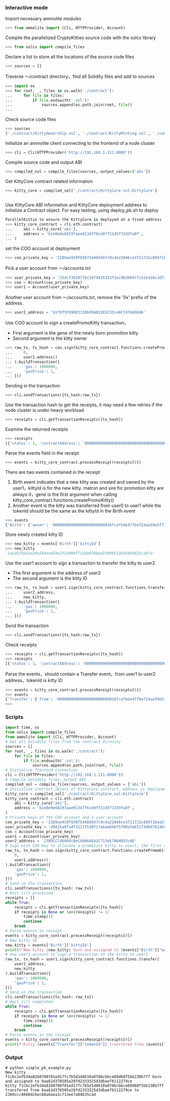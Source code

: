 ### Interactive mode

Import necessary ammolite modules
```Python
>>> from ammolite import (Cli, HTTPProvider, Account)
```

Compile the parallelized CryptoKitties source code with the solcx library
```Python
>>> from solcx import compile_files
```
Declare a list to store all the locations of the source code files 
```Python
>>> sources = []

```
Traverse ～/contract directory，find all Solidity files and add to sources
```Python
>>> import os
>>> for root, _, files in os.walk('./contract'):
...     for file in files:
...         if file.endswith('.sol'):
...             sources.append(os.path.join(root, file))
... 

```
Check source code files
```Python
>>> sources
['./contract/KittyOwnership.sol', './contract/KittyMinting.sol', './contract/KittyAuction.sol', './contract/KittyBreeding.sol', './contract/ERC721Draft.sol', './contract/KittyBase.sol', './contract/KittyCore.sol', './contract/KittyAccessControl.sol', './contract/GeneScience.sol', './contract/ExternalInterfaces/ConcurrentLibInterface.sol', './contract/ExternalInterfaces/GeneScienceInterface.sol', './contract/Seriality/SizeOf.sol', './contract/Seriality/TypesToBytes.sol', './contract/Seriality/Seriality.sol', './contract/Seriality/BytesToTypes.sol', './contract/Auction/ClockAuctionBase.sol', './contract/Auction/SiringClockAuction.sol', './contract/Auction/SaleClockAuction.sol', './contract/Auction/ClockAuction.sol', './contract/Zeppelin/Pausable.sol', './contract/Zeppelin/Ownable.sol']

```
Initialize an ammolite client connecting to the frontend of a node cluster
```Python
>>> cli = Cli(HTTPProvider('http://192.168.1.111:8080'))

```
Compile source code and output ABI
```Python
>>> compiled_sol = compile_files(sources, output_values=['abi'])

```
Get KittyCore contract related information
```Python
>>> kitty_core = compiled_sol['./contract/KittyCore.sol:KittyCore']
 
```
Use KittyCore ABI information and KittyCore deployment address to initialize a Contract object. For easy testing, using deploy_pk.sh to deploy 
```Python
ParallelKittie to ensure the KittyCore is deployed at a fixed address
>>> kitty_core_contract = cli.eth.contract(
...     abi = kitty_core['abi'],
...     address = 'b1e0e9e68297aae01347f6ce0ff21d5f72d3fa0f',
... )
```
set the COO account at deployment
```Python
>>> coo_private_key = '2289ae919f03075448d567c9c4a22846ce3711731c895f1bea572cef25bb346f'

```
Pick a user account from ～/accounts.txt
```Python
>>> user_private_key = '25dcf355077dc5479435353f3acd6388477c52e1d4c3d73276c2377112539609'
>>> coo = Account(coo_private_key)
>>> user1 = Account(user_private_key)
```
Another user account from ～/accounts.txt, remove the '0x' prefix of the address.
```Python
>>> user2_address = 'b1f0f5FD90E331D695AB1E65C33ce8Cf47b69696'

```
Use COO account to sign a createPromoKitty transaction，
* First argument is the gene of the newly born promotion kitty
* Second argument is the kitty owner
```Python
>>> raw_tx, tx_hash = coo.sign(kitty_core_contract.functions.createPromoKitty(
...     0,
...     user1.address()
... ).buildTransaction({
...     'gas': 1000000,
...     'gasPrice': 1,
... }))

```
Sending in the transaction
```Python
>>> cli.sendTransactions({tx_hash:raw_tx})

```
Use the transaction hash to get the receipts, it may need a few retries if the node cluster is under heavy workload
```Python
>>> receipts = cli.getTransactionReceipts([tx_hash])

```
Examine the returned receipts
```Python
>>> receipts
[{'status': 1, 'contractAddress': '0000000000000000000000000000000000000000', 'gasUsed': 44544, 'logs': [{'address': 'b1e0e9e68297aae01347f6ce0ff21d5f72d3fa0f', 'topics': ['0a5311bd2a6608f08a180df2ee7c5946819a649b204b554bb8e39825b2c50ad5', '00000000000000000000000016fcefbde47fbe724aa59e5f73a35aebce7ff2a2'], 'data': '1a5d529ea3a20e584aed24e232dd98f71dab638bed23006512bd5d9d423ca4fa000000000000000000000000000000000000000000000000000000000000000000000000000000000000000000000000000000000000000000000000000000000000000000000000000000000000000000000000000000000000000000000000', 'blockNumber': 77732, 'transactionHash': '0000000000000000000000000000000000000000000000000000000000000000', 'transactionIndex': 0, 'blockHash': '0000000000000000000000000000000000000000000000000000000000000000', 'logIndex': 0}, {'address': 'b1e0e9e68297aae01347f6ce0ff21d5f72d3fa0f', 'topics': ['ddf252ad1be2c89b69c2b068fc378daa952ba7f163c4a11628f55a4df523b3ef', '0000000000000000000000000000000000000000000000000000000000000000', '00000000000000000000000016fcefbde47fbe724aa59e5f73a35aebce7ff2a2', '1a5d529ea3a20e584aed24e232dd98f71dab638bed23006512bd5d9d423ca4fa'], 'data': '', 'blockNumber': 77732, 'transactionHash': '0000000000000000000000000000000000000000000000000000000000000000', 'transactionIndex': 0, 'blockHash': '0000000000000000000000000000000000000000000000000000000000000000', 'logIndex': 0}], 'executing logs': ''}]

```
Parse the events field in the receipt
```Python
>>> events = kitty_core_contract.processReceipt(receipts[0])

```
There are two events contained in the receipt
1. Birth event indicates that a new kitty was created and owned by the user1，kittyId is for the new kitty. 
  matron and sire for promotion kitty are always 0，gene is the first argument when calling kitty_core_contract.functions.createPromoKitty()
2. Another event is the kitty was transferred from user0 to user1 while the tokenId should be the same as the kittyId in the Birth event
```Python
>>> events
{'Birth': {'owner': '00000000000000000000000016fcefbde47fbe724aa59e5f73a35aebce7ff2a2', 'kittyId': '1a5d529ea3a20e584aed24e232dd98f71dab638bed23006512bd5d9d423ca4fa', 'matronId': '0000000000000000000000000000000000000000000000000000000000000000', 'sireId': '0000000000000000000000000000000000000000000000000000000000000000', 'genes': '0000000000000000000000000000000000000000000000000000000000000000'}, 'Transfer': {'from': '0000000000000000000000000000000000000000000000000000000000000000', 'to': '00000000000000000000000016fcefbde47fbe724aa59e5f73a35aebce7ff2a2', 'tokenId': '1a5d529ea3a20e584aed24e232dd98f71dab638bed23006512bd5d9d423ca4fa'}}

```
Store newly created kitty ID
```Python
>>> new_kitty = events['Birth']['kittyId']
>>> new_kitty
'1a5d529ea3a20e584aed24e232dd98f71dab638bed23006512bd5d9d423ca4fa'

```
Use the user1 account to sign a transaction to transfer the kitty to user2. 
* The first argument is the address of user2 
* The second argument is the kitty ID
```Python
>>> raw_tx, tx_hash = user1.sign(kitty_core_contract.functions.transfer(
...     user2_address,
...     new_kitty,
... ).buildTransaction({
...     'gas': 1000000,
...     'gasPrice': 1,
... }))

```
Send the transaction
```Python
>>> cli.sendTransactions({tx_hash:raw_tx})

```
Check receipts
```Python
>>> receipts = cli.getTransactionReceipts([tx_hash])
>>> receipts
[{'status': 1, 'contractAddress': '0000000000000000000000000000000000000000', 'gasUsed': 42901, 'logs': [{'address': 'b1e0e9e68297aae01347f6ce0ff21d5f72d3fa0f', 'topics': ['ddf252ad1be2c89b69c2b068fc378daa952ba7f163c4a11628f55a4df523b3ef', '00000000000000000000000016fcefbde47fbe724aa59e5f73a35aebce7ff2a2', '000000000000000000000000b1f0f5fd90e331d695ab1e65c33ce8cf47b69696', '1a5d529ea3a20e584aed24e232dd98f71dab638bed23006512bd5d9d423ca4fa'], 'data': '', 'blockNumber': 77972, 'transactionHash': '0000000000000000000000000000000000000000000000000000000000000000', 'transactionIndex': 0, 'blockHash': '0000000000000000000000000000000000000000000000000000000000000000', 'logIndex': 0}], 'executing logs': ''}]

```
Parse the events，should contain a Transfer event，from user1 to user2 address，tokenId is kitty ID
```Python
>>> events = kitty_core_contract.processReceipt(receipts[0])
>>> events
{'Transfer': {'from': '00000000000000000000000016fcefbde47fbe724aa59e5f73a35aebce7ff2a2', 'to': '000000000000000000000000b1f0f5fd90e331d695ab1e65c33ce8cf47b69696', 'tokenId': '1a5d529ea3a20e584aed24e232dd98f71dab638bed23006512bd5d9d423ca4fa'}}
>>> 
```

### Scripts

```Python
import time, os
from solcx import compile_files
from ammolite import (Cli, HTTPProvider, Account)
# Get all Solidity files from the contract direcoty
sources = []
for root, _, files in os.walk('./contract'):
    for file in files:
        if file.endswith('.sol'):
            sources.append(os.path.join(root, file))
# Initialize frontend connection
cli = Cli(HTTPProvider('http://192.168.1.111:8080'))
# Compile Solidity files，output ABI
compiled_sol = compile_files(sources, output_values = ['abi'])
# Initialize Contract object of KittyCore contract，address is deployment address of KittyCore. Prior to this, make sure to call deploy_pk.sh to complete the deployment first
kitty_core = compiled_sol['./contract/KittyCore.sol:KittyCore']
kitty_core_contract = cli.eth.contract(
    abi = kitty_core['abi'],
    address = 'b1e0e9e68297aae01347f6ce0ff21d5f72d3fa0f',
)
# Private keys of the COO account and a user account
coo_private_key = '2289ae919f03075448d567c9c4a22846ce3711731c895f1bea572cef25bb346f'
user_private_key = 'd9815a0fa4f31172530f17a6ae64bf5f00a3a651f3d6476146d2c62ae5527dc4'
coo = Account(coo_private_key)
user1 = Account(user_private_key)
user2_address = '230DCCC4660dcBeCb8A6AEA1C713eE7A04B35cAD'
# Sign with COO key to allocate a promotion kitty to user1, the first argument to call createPromoKitty is the kitty gene
raw_tx, tx_hash = coo.sign(kitty_core_contract.functions.createPromoKitty(
    0, 
    user1.address()
).buildTransaction({
    'gas': 1000000,
    'gasPrice': 1,
}))
# Send in the transaction
cli.sendTransactions({tx_hash: raw_tx})
# Wait till processed
receipts = []
while True:
    receipts = cli.getTransactionReceipts([tx_hash])
    if receipts is None or len(receipts) != 1:
        time.sleep(1)
        continue
    break
# Parse events in receipt
events = kitty_core_contract.processReceipt(receipts[0])
# New kitty ID
new_kitty = events['Birth']['kittyId']
print(f'New kitty {new_kitty} born and assigned to {events["Birth"]["owner"][24:]}')
# Use user1 account to sign a transaction to the kitty to user2
raw_tx, tx_hash = user1.sign(kitty_core_contract.functions.transfer(
    user2_address,
    new_kitty
).buildTransaction({
    'gas': 1000000,
    'gasPrice': 1,
}))
# Send in the transaction
cli.sendTransactions({tx_hash: raw_tx})
# Wait till completed
while True:
    receipts = cli.getTransactionReceipts([tx_hash])
    if receipts is None or len(receipts) != 1:
        time.sleep(1)
        continue
    break
# Parse events in the receipt
events = kitty_core_contract.processReceipt(receipts[0])
print(f'Kitty {events["Transfer"]["tokenId"]} transfered from {events["Transfer"]["from"][24:]} to {events["Transfer"]["to"][24:]}')
```

### Output

```shell
# python simple_pk_example.py
New kitty f1cbc2efb34a8260708f01ed17fc7b5d1d8610a070bcbbce89d60f5bb230b7ff born and assigned to 8aa62d370585e28fd2333325d3dbaef6112279ce
Kitty f1cbc2efb34a8260708f01ed17fc7b5d1d8610a070bcbbce89d60f5bb230b7ff transfered from 8aa62d370585e28fd2333325d3dbaef6112279ce to 230dccc4660dcbecb8a6aea1c713ee7a04b35cad
```
